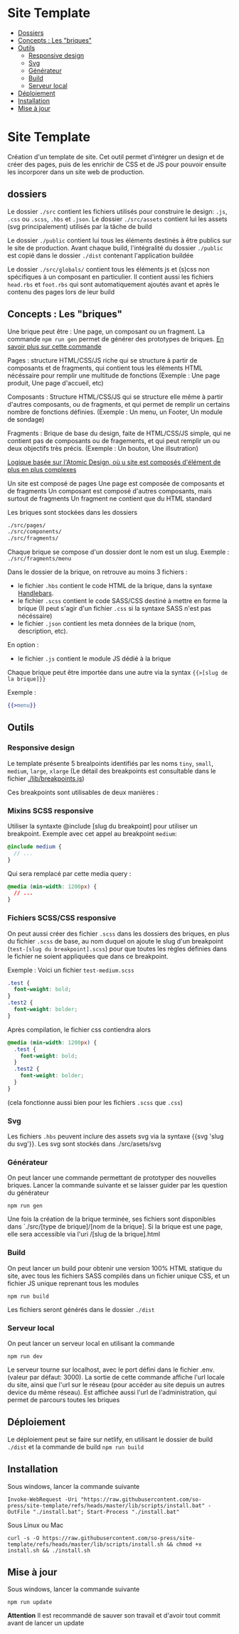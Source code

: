 # Site Template

- [Dossiers](#dossiers)
- [Concepts : Les "briques"](#concepts--les-briques)
- [Outils](#outils)
  - [Responsive design](#responsive-design)
  - [Svg](#svg)
  - [Générateur](#générateur)
  - [Build](#build)
  - [Serveur local](#serveur-local)
- [Déploiement](#déploiement)
- [Installation](#installation)
- [Mise à jour](#mise-à-jour)

# Site Template

Création d'un template de site. Cet outil permet d'intégrer un design et de créer des pages, puis de les enrichir de CSS et de JS pour pouvoir ensuite les incorporer dans un site web de production.

## dossiers

Le dossier `./src` contient les fichiers utilisés pour construire le design: `.js`, `.css` ou `.scss`, `.hbs` et `.json`. Le dossier `./src/assets` contient lui les assets (svg principalement) utilisés par la tâche de build

Le dossier `./public` contient lui tous les éléments destinés à être publics sur le site de production. Avant chaque build, l'intégralité du dossier `./public` est copié dans le dossier `./dist` contenant l'application buildée

Le dossier `./src/globals/` contient tous les éléments js et (s)css non spécifiques à un composant en particulier. Il contient aussi les fichiers `head.rbs` et `foot.rbs` qui sont automatiquement ajoutés avant et après le contenu des pages lors de leur build

## Concepts : Les "briques"

Une brique peut être : Une page, un composant ou un fragment. La commande `npm run gen` permet de générer des prototypes de briques. [En savoir plus sur cette commande](#générateur)

Pages : structure HTML/CSS/JS riche qui se structure à partir de composants et de fragments, qui contient tous les éléments HTML nécéssaire pour remplir une multitude de fonctions (Exemple : Une page produit, Une page d'accueil, etc)

Composants : Structure HTML/CSS/JS qui se structure elle même à partir d'autres composants, ou de fragments, et qui permet de remplir un certains nombre de fonctions définies. (Exemple : Un menu, un Footer, Un module de sondage)

Fragments : Brique de base du design, faite de HTML/CSS/JS simple, qui ne contient pas de composants ou de fragements, et qui peut remplir un ou deux objectifs très précis. (Exemple : Un bouton, Une illsutration)

[Logique basée sur l'Atomic Design, où u site est composés d'élément de plus en plus complexes](https://atomicdesign.bradfrost.com/)

Un site est composé de pages
Une page est composée de composants et de fragments
Un composant est composé d'autres composants, mais surtout de fragments
Un fragment ne contient que du HTML standard

Les briques sont stockées dans les dossiers

```sh
./src/pages/
./src/components/
./src/fragments/
```

Chaque brique se compose d'un dossier dont le nom est un slug. Exemple : `./src/fragments/menu`

Dans le dossier de la brique, on retrouve au moins 3 fichiers :

- le fichier `.hbs` contient le code HTML de la brique, dans la syntaxe [Handlebars](https://handlebarsjs.com/).
- le fichier `.scss` contient le code SASS/CSS destiné à mettre en forme la brique (Il peut s'agir d'un fichier `.css` si la syntaxe SASS n'est pas nécéssaire)
- le fichier `.json` contient les meta données de la brique (nom, description, etc).

En option :

- le fichier `.js` contient le module JS dédié à la brique

Chaque brique peut être importée dans une autre via la syntax `{{>[slug de la brique]}}`

Exemple :

```hbs
{{>menu}}
```

## Outils

### Responsive design

Le template présente 5 brealpoints identifiés par les noms `tiny`, `small`, `medium`, `large`, `xlarge` (Le détail des breakpoints est consultable dans le fichier [./lib/breakpoints.js](./lib/breakpoints.js))

Ces breakpoints sont utilisables de deux manières :

### Mixins SCSS responsive

Utiliser la syntaxte @include [slug du breakpoint] pour utiliser un breakpoint. Exemple avec cet appel au breakpoint `medium`:

```scss
@include medium {
  // ...
}
```

Qui sera remplacé par cette media query :

```css
@media (min-width: 1200px) {
  // ...
}
```

### Fichiers SCSS/CSS responsive

On peut aussi créer des fichier `.scss` dans les dossiers des briques, en plus du fichier `.scss` de base, au nom duquel on ajoute le slug d'un breakpoint (`test-[slug du breakpoint].scss`) pour que toutes les règles définies dans le fichier ne soient appliquées que dans ce breakpoint.

Exemple :
Voici un fichier `test-medium.scss`

```scss
.test {
  font-weight: bold;
}
.test2 {
  font-weight: bolder;
}
```

Après compilation, le fichier css contiendra alors

```css
@media (min-width: 1200px) {
  .test {
    font-weight: bold;
  }
  .test2 {
    font-weight: bolder;
  }
}
```

(cela fonctionne aussi bien pour les fichiers `.scss` que `.css`)

### Svg

Les fichiers `.hbs` peuvent inclure des assets svg via la syntaxe {{svg 'slug du svg'}}. Les svg sont stockés dans ./src/asets/svg

### Générateur

On peut lancer une commande permettant de prototyper des nouvelles briques. Lancer la commande suivante et se laisser guider par les question du générateur

```
npm run gen
```

Une fois la création de la brique terminée, ses fichiers sont disponibles dans `./src/[type de brique]/[nom de la brique]. Si la brique est une page, elle sera accessible via l'uri /[slug de la brique].html

### Build

On peut lancer un build pour obtenir une version 100% HTML statique du site, avec tous les fichiers SASS compilés dans un fichier unique CSS, et un fichier JS unique reprenant tous les modules

```
npm run build
```

Les fichiers seront générés dans le dossier `./dist`

### Serveur local

On peut lancer un serveur local en utilisant la commande

```
npm run dev
```

Le serveur tourne sur localhost, avec le port défini dans le fichier .env.(valeur par défaut: 3000). La sortie de cette commande affiche l'url locale du site, ainsi que l'url sur le réseau (pour accéder au site depuis un autres device du même réseau). Est affichée aussi l'url de l'administration, qui permet de parcours toutes les briques

## Déploiement

Le déploiement peut se faire sur netlify, en utilisant le dossier de build `./dist` et la commande de build `npm run build`

## Installation

Sous windows, lancer la commande suivante

```
Invoke-WebRequest -Uri "https://raw.githubusercontent.com/so-press/site-template/refs/heads/master/lib/scripts/install.bat" -OutFile "./install.bat"; Start-Process "./install.bat"
```

Sous Linux ou Mac

```
curl -s -O https://raw.githubusercontent.com/so-press/site-template/refs/heads/master/lib/scripts/install.sh && chmod +x install.sh && ./install.sh
```

## Mise à jour

Sous windows, lancer la commande suivante

```
npm run update
```

**Attention** Il est recommandé de sauver son travail et d'avoir tout commit avant de lancer un update
